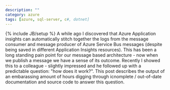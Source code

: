 ```yaml
---
description: ""
category: azure
tags: [azure, sql-server, c#, dotnet]
---
```

{% include JB/setup %}
A while ago I discovered that Azure Application insights can automatically stitch together the logs from the message consumer and message producer of Azure Service Bus messages (despite being saved in different Application Insights resources). This has been a long standing pain point for our message based architecture - now when we publish a message we have a sense of its outcome. Recently I showed this to a colleague - slightly impressed and he followed up with a predictable question: "how does it work?". This post describes the output of an embarassing amount of hours digging through icnomplete / out-of-date documentation and source code to answer this question.

